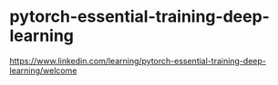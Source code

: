 # pytorch-essential-training-deep-learning
https://www.linkedin.com/learning/pytorch-essential-training-deep-learning/welcome
